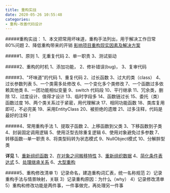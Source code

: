 ```yaml
---
title: 重构实战
date: 2020-05-26 10:55:48
categories:
- 重构-改善代码设计
---
```

#####重构实战：
1、本文把常用坏味道，重构手法列出，用于解决工作日常80%问题
2、降低重构带来的开销
[影响项目重构现实因素及解决方案](https://www.jianshu.com/p/3327d42ca1c0)

#####1、原则
1、无重复代码
2、单一职责
3、测试驱动

#####2、重构的时机
1、添加功能，
2、修补错误(bug)，
3、复审代码

#####3、"坏味道"的代码
1、重复代码
2、过长函数
3、过大的类（class）
4、过长参数列表
5、一个类需多处修改
6、一个变化多个类修改
7、一个函数过多依赖其他类
8、一团功能相似变量
9、switch 代码段
10、平行继承
11、冗余类，删除
12、过度设计、值得才设计
13、临时字段多
14、函数链过长
15、委托（类）函数过度
16、两个类关系过于紧密，用代理解决
17、相同功能函数
18、类库复用即可，不必完美
19、采用EntityClass
20、被拒绝的遗赠
21、过多注释，代码是最好的注释！

#####4、常用重构手法
1、提取子函数
2、上移函数到父类
3、下移函数到子类
4、封装固定调用逻辑
5、使用泛型去除重复逻辑
6、使用对象避免过多参数
7、转移函数--单一职责
8、将类型码转为状态模式
9、NullObject模式
10、分解胖型类

**详见**
1、[重新组织函数](https://www.jianshu.com/p/ac755f20f080)
2、[在对象之间搬移特性](https://www.jianshu.com/p/041c7fdef067)
3、[重新组织数据](https://www.jianshu.com/p/18a78b08bf3c)
4、[简化条件表达式](https://www.jianshu.com/p/3e58c6f79364)
5、[处理继承关系](https://www.jianshu.com/p/a1fe76808aae)
6、[大型重构](https://www.jianshu.com/p/a86972c48c8f)

#####5、重构修改清单
1）记录命名，建造重构词汇表，统一名称规范
2）记录重构手法与情景映射，关联
3）记录重构原因：为什么（why）
4）记录修改清单
5）重构和修改功能是两件事，一件事做完，再处理另一件事
